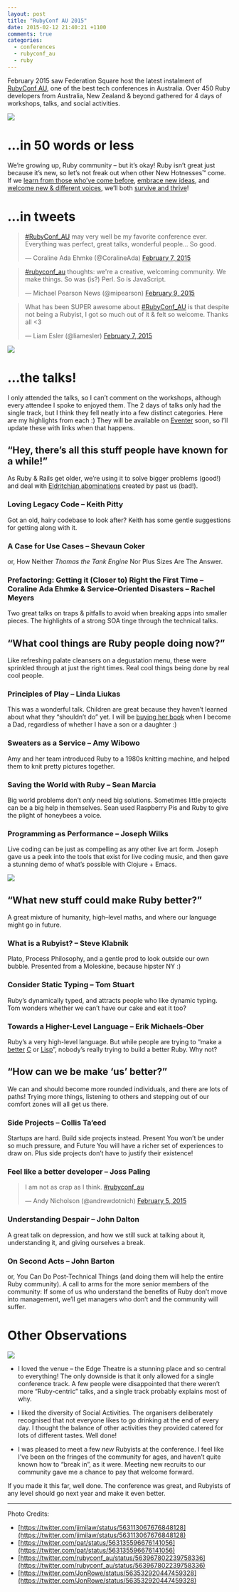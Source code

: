 ```yaml
---
layout: post
title: "RubyConf AU 2015"
date: 2015-02-12 21:40:21 +1100
comments: true
categories: 
  - conferences
  - rubyconf_au
  - ruby
---
```


February 2015 saw Federation Square host the latest instalment of [RubyConf AU][1], one of the best tech conferences in Australia. Over 450 Ruby developers from Australia, New Zealand & beyond gathered for 4 days of workshops, talks, and social activities.

<img src='/images/rubyconf_au_15_conference.jpg' />

# …in 50 words or less

We’re growing up, Ruby community – but it’s okay! Ruby isn’t great just because it’s new, so let’s not freak out when other New Hotnesses™ come. If we [learn from those who’ve come before](#on_the_shoulders_of_giants), [embrace new ideas](#embrace_new_ideas), and [welcome new & different voices](#diversity), we’ll both [survive and thrive](#do_all_the_cool_things)!

# …in tweets

<blockquote class="twitter-tweet" lang="en"><p><a href="https://twitter.com/hashtag/RubyConf_AU?src=hash">#RubyConf_AU</a> may very well be my favorite conference ever. Everything was perfect, great talks, wonderful people… So good.</p>&mdash; Coraline Ada Ehmke (@CoralineAda) <a href="https://twitter.com/CoralineAda/status/563938042365239296">February 7, 2015</a></blockquote>
<script async src="//platform.twitter.com/widgets.js" charset="utf-8"></script>

<blockquote class="twitter-tweet" lang="en"><p><a href="https://twitter.com/hashtag/rubyconf_au?src=hash">#rubyconf_au</a> thoughts: we&#39;re a creative, welcoming community. We make things.&#10;&#10;So was (is?) Perl. So is JavaScript.</p>&mdash; Michael Pearson News (@mipearson) <a href="https://twitter.com/mipearson/status/564615942324248577">February 9, 2015</a></blockquote>
<script async src="//platform.twitter.com/widgets.js" charset="utf-8"></script>

<blockquote class="twitter-tweet" lang="en"><p>What has been SUPER awesome about <a href="https://twitter.com/hashtag/RubyConf_AU?src=hash">#RubyConf_AU</a> is that despite not being a Rubyist, I got so much out of it &amp; felt so welcome. Thanks all &lt;3</p>&mdash; Liam Esler (@liamesler) <a href="https://twitter.com/liamesler/status/564033026695249920">February 7, 2015</a></blockquote>
<script async src="//platform.twitter.com/widgets.js" charset="utf-8"></script>

<img src='images/collis.jpg' />

# …the talks!

I only attended the talks, so I can’t comment on the workshops, although every attendee I spoke to enjoyed them. The 2 days of talks only had the single track, but I think they fell neatly into a few distinct categories. Here are my highlights from each :) They will be available on [Eventer][7] soon, so I’ll update these with links when that happens.

## <a name="on_the_shoulders_of_giants"></a>“Hey, there’s all this stuff people have known for a while!”

As Ruby & Rails get older, we’re using it to solve bigger problems (good!) and deal with [Eldritchian abominations][2] created by past us (bad!).

### Loving Legacy Code – Keith Pitty

Got an old, hairy codebase to look after? Keith has some gentle suggestions for getting along with it.
 
### A Case for Use Cases – Shevaun Coker

or, How Neither _Thomas the Tank Engine_ Nor Plus Sizes Are The Answer.

### Prefactoring: Getting it (Closer to) Right the First Time – Coraline Ada Ehmke & Service-Oriented Disasters – Rachel Meyers

Two great talks on traps & pitfalls to avoid when breaking apps into smaller pieces. The highlights of a strong SOA tinge through the technical talks.

## <a name="do_all_the_cool_things"></a>“What cool things are Ruby people doing now?”

Like refreshing palate cleansers on a degustation menu, these were sprinkled through at just the right times. Real cool things being done by real cool people.

### Principles of Play – Linda Liukas

This was a wonderful talk. Children are great because they haven’t learned about what they “shouldn’t do” yet. I will be [buying her book][6] when I become a Dad, regardless of whether I have a son or a daughter :)

### Sweaters as a Service – Amy Wibowo

Amy and her team introduced Ruby to a 1980s knitting machine, and helped them to knit pretty pictures together.

### Saving the World with Ruby – Sean Marcia

Big world problems don’t _only_ need big solutions. Sometimes little projects can be a big help in themselves. Sean used Raspberry Pis and Ruby to give the plight of honeybees a voice.

### Programming as Performance – Joseph Wilks

Live coding can be just as compelling as any other live art form. Joseph gave us a peek into the tools that exist for live coding music, and then gave a stunning demo of what’s possible with Clojure + Emacs.

<img src='/images/repl_electric.jpg' />

## <a name="embrace_new_ideas"></a>“What new stuff could make Ruby better?”

A great mixture of humanity, high–level maths, and where our language might go in future.

### What is a Rubyist? – Steve Klabnik

Plato, Process Philosophy, and a gentle prod to look outside our own bubble. Presented from a Moleskine, because hipster NY :)

### Consider Static Typing – Tom Stuart

Ruby’s dynamically typed, and attracts people who like dynamic typing. Tom wonders whether we can’t have our cake and eat it too?

### Towards a Higher-Level Language – Erik Michaels-Ober

Ruby’s a very high-level language. But while people are trying to “make a [better][4] [C][3] or [Lisp][5]”, nobody’s really trying to build a better Ruby. Why not?

## <a name=“diversity”></a>“How can we be make ‘us’ better?”

We can and should become more rounded individuals, and there are lots of paths! Trying more things, listening to others and stepping out of our comfort zones will all get us there.

### Side Projects – Collis Ta’eed
Startups are hard. Build side projects instead. Present You won’t be under so much pressure, and Future You will have a richer set of experiences to draw on. Plus side projects don’t have to justify their existence!

### Feel like a better developer – Joss Paling
<blockquote class="twitter-tweet" lang="en"><p>I am not as crap as I think. <a href="https://twitter.com/hashtag/rubyconf_au?src=hash">#rubyconf_au</a></p>&mdash; Andy Nicholson (@andrewdotnich) <a href="https://twitter.com/andrewdotnich/status/563482419630579712">February 5, 2015</a></blockquote>
<script async src="//platform.twitter.com/widgets.js" charset="utf-8"></script>

### Understanding Despair – John Dalton

A great talk on depression, and how we still suck at talking about it, understanding it, and giving ourselves a break.

### On Second Acts – John Barton

or, You Can Do Post-Technical Things (and doing them will help the entire Ruby community). A call to arms for the more senior members of the community: If some of us who understand the benefits of Ruby don’t move into management, we’ll get managers who don’t and the community will suffer.

# Other Observations

<img src='/images/picnic.jpg' />

* I loved the venue – the Edge Theatre is a stunning place and so central to everything! The only downside is that it only allowed for a single conference track. A few people were disappointed that there weren’t more “Ruby-centric” talks, and a single track probably explains most of why.

* I liked the diversity of Social Activities. The organisers deliberately recognised that not everyone likes to go drinking at the end of every day. I thought the balance of other activities they provided catered for lots of different tastes. Well done!

* I was pleased to meet a few *new* Rubyists at the conference. I feel like I’ve been on the fringes of the community for ages, and haven’t quite known how to “break in”, as it were. Meeting new recruits to our community gave me a chance to pay that welcome forward. 

If you made it this far, well done. The conference was great, and Rubyists of any level should go next year and make it even better.

<hr>
<aside>
Photo Credits:

- [https://twitter.com/jimilaw/status/563113067676848128](https://twitter.com/jimilaw/status/563113067676848128)
- [https://twitter.com/pat/status/563135596676141056](https://twitter.com/pat/status/563135596676141056)
- [https://twitter.com/rubyconf_au/status/563967802239758336](https://twitter.com/rubyconf_au/status/563967802239758336)
- [https://twitter.com/JonRowe/status/563532920447459328](https://twitter.com/JonRowe/status/563532920447459328)
</aside>


[1]: http://rubyconf.org.au/
[2]: http://tvtropes.org/pmwiki/pmwiki.php/Main/EldritchAbomination
[3]: http://golang.org/
[4]: http://www.rust-lang.org/
[5]: http://clojure.org/
[6]: http://www.helloruby.com/
[7]: http://eventer.com/